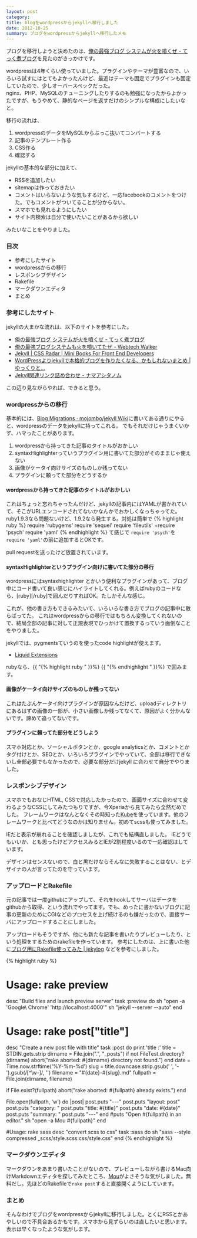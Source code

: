 ```yaml
---
layout: post
category: 
title: blogをwordpressからjekyllへ移行しました
date: 2012-10-25
summary: ブログをwordpressからjekyllへ移行したメモ
---
```


ブログを移行しようと決めたのは、[俺の最強ブログ システムが火を噴くぜ - てっく煮ブログ](http://tech.nitoyon.com/ja/blog/2012/09/20/moved-completed/)を見たのがきっかけです。

wordpressは4年くらい使っていました。プラグインやテーマが豊富なので、いろいろ試すにはとてもよかったんけど、最近はテーマも固定でプラグインも固定していたので、少しオーバースペックだった。  
nginx、PHP、MySQLのチューニングしたりするのも勉強になったからよかったですが、もうやめて、静的なページを返すだけのシンプルな構成にしたいなと。


移行の流れは、

1. wordpressのデータをMySQLからぶっこ抜いてコンバートする
2. 記事のテンプレート作る
3. CSS作る
4. 確認する


jekyllの基本的な部分に加えて、

* RSSを追加したい
* sitemapは作っておきたい
* コメントはいらないような気もするけど、一応facebookのコメントをつけた。でもコメントがついてることが分からない。
* スマホでも見れるようにしたい
* サイト内検索は自分で使いたいことがあるから欲しい

みたいなことをやりました。


### 目次
* 参考にしたサイト
* wordpressからの移行
* レスポンシブデザイン
* Rakefile
* マークダウンエディタ
* まとめ

### 参考にしたサイト
jekyllの大まかな流れは、以下のサイトを参考にした。

* [俺の最強ブログ システムが火を噴くぜ - てっく煮ブログ](http://tech.nitoyon.com/ja/blog/2012/09/20/moved-completed/)
* [俺の最強ブログシステムも火を噴いてたぜ - Webtech Walker](http://webtech-walker.com/archive/2012/09/fired-myblog.html)
* [Jekyll \| CSS Radar \| Mini Books For Front End Developers](http://css.studiomohawk.com/jekyll/2011/06/11/jekyll/)
* [WordPressよりjekyllで本格的ブログを作りたくなる、かもしれないまとめ \| ゆっくりと…](http://tokkono.cute.coocan.jp/blog/slow/index.php/programming/making-blog-with-jekyll/)
* [Jekyll関連リンク詰め合わせ - ナマアシタノム](http://d.hatena.ne.jp/ashitano244/20120921/1348157402)

この辺り見ながらやれば、できると思う。
    
    
### wordpressからの移行
基本的には、[Blog Migrations · mojombo/jekyll Wiki](https://github.com/mojombo/jekyll/wiki/Blog-Migrations)に書いてある通りにやると、wordpressのデータをjekyllに持ってこれる。
でもそれだけじゃうまくいかず、ハマったことがあります。

1. wordpressから持ってきた記事のタイトルがおかしい
2. syntaxHighlighterっていうプラグイン用に書いてた部分がそのままじゃ使えない
3. 画像がケータイ向けサイズのものしか残ってない
4. プラグインに頼ってた部分をどうするか

#### wordpressから持ってきた記事のタイトルがおかしい
これはちょっと忘れちゃったんだけど、jekyllの記事内にはYAMLが書かれていて、そこがURLエンコードされてないかなんかでおかしくなっちゃってた。
ruby1.9.3なら問題ないけど、1.9.2なら発生する。対処は簡単で
{% highlight ruby %}
 require 'rubygems'
 require 'sequel'
 require 'fileutils'
+require 'psych'
 require 'yaml'
{% endhighlight %}
て感じで `require 'psych'`を`require 'yaml'`の前に追加するとOKです。

pull requestを送ったけど放置されています。


#### syntaxHighlighterというプラグイン向けに書いてた部分の移行

wordpressにはsyntaxhighlighter とかいう便利なプラグインがあって、ブログ中にコード書いて良い感じにハイライトしてくれる。例えばrubyのコードなら、[ruby][/ruby]で囲んだりすればOK。たしかそんな感じ。

これが、他の書き方もできるみたいで、いろいろな書き方でブログの記事中に散らばってた。
これはwordpressからの移行ではもちろん変換してくれないので、結局全部の記事に対して正規表現でひっかけて置換するっていう面倒なことをやりました。

jekyllでは、pygmentsていうのを使ったcode highlightが使えます。

* [Liquid Extensions](https://github.com/mojombo/jekyll/wiki/liquid-extensions)

rubyなら、{{ "{% highlight ruby " }}%} {{ "{% endhighlight " }}%} で囲みます。

#### 画像がケータイ向けサイズのものしか残ってない
これはたぶんケータイ向けプラグインが原因なんだけど、uploadディレクトリにあるはずの画像の一部が、小さい画像しか残ってなくて、原因がよく分かんないです。諦めて追ってないです。

#### プラグインに頼ってた部分をどうしよう
スマホ対応とか、ソーシャルボタンとか、google analyticsとか、コメントとかタグ付けとか、SEOとか、いろいろプラグインでやっていて、全部は移行できないし全部必要でもなかったので、必要な部分だけjekyll に合わせて自分でやりました。  
    
    
### レスポンシブデザイン
スマホでもおなじHTML, CSSで対応したかったので、画面サイズに合わせて変わるようなCSSにしてみたつもりですが、今Xperiaから見てみたら全然だめでした。
フレームワークはなんとなくその時知った[Kube](http://imperavi.com/kube/)を使っています。他のフレームワークと比べてどうなのかは知りません。初めてscssも使ってみました。

IEだと表示が崩れることを確認しましたが、これでも結構直しました。
IEどうでもいいか、とも思ったけどアクセスみるとIEが2割程度いるので一応確認はしています。

デザインはセンスないので、白と黒だけならそんなに失敗することはない、とデザイナの人が言ってたのを守っています。
    
    
### アップロードとRakefile
元の記事では一度githubにアップして、それをhookしてサーバはデータをgithubから取得、という流れでやってます。でも、めったに書かないブログに記事の更新のためにCGIなどのプロセスを上げ続けるのも嫌だったので、直接サーバにアップロードすることにしました。

アップロードもそうですが、他にも新たな記事を書いたりプレビューしたり、という処理をするためのrakefileを作っています。
参考にしたのは、上に書いた他に[ブログ用にRakefile使ってみた | jekylog](http://fingaholic.github.com/posts/2012-04-25-rakefile.html) などを参考にしました。

{% highlight ruby %}

# Usage: rake preview
desc "Build files and launch preview server"
task :preview do
  sh "open -a 'Google\ Chrome' 'http://localhost:4000'"
  sh "jekyll --server --auto"
end

# Usage: rake post["title"]
desc "Create a new post file with title"
task :post do
  print 'title :'
  title = STDIN.gets.strip
  dirname = File.join(".", "_posts")
  if not FileTest.directory?(dirname)
    abort("rake aborted: #{dirname} directory not found.")
  end
  date = Time.now.strftime('%Y-%m-%d')
  slug = title.downcase.strip.gsub(' ', '-').gsub(/[^\w-]/, '')
  filename = "#{date}-#{slug}.md"
  fullpath = File.join(dirname, filename)

  if File.exist?(fullpath)
    abort("rake aborted: #{fullpath} already exists.")
  end

  File.open(fullpath, 'w') do |post|
    post.puts "---"
    post.puts "layout: post"
    post.puts "category: "
    post.puts "title: #{title}"
    post.puts "date: #{date}"
    post.puts "summary: "
    post.puts "---"
  end
  #puts "Open #{fullpath} in an editor."
  sh "open -a Mou #{fullpath}"
end

#Usage: rake sass
desc "convert scss to css"
task :sass do
  sh "sass --style compressed _scss/style.scss:css/style.css"
end
{% endhighlight %}


### マークダウンエディタ

マークダウンをあまり書いたことがないので、プレビューしながら書けるMac向けMarkdownエディタを探してみたところ、[Mou](http://mouapp.com/)がよさそうな気がしました。無料だし。先ほどのRakefileで`rake post`すると直接開くようにしています。


### まとめ
そんなわけでブログをwordpressからjekyllに移行しました。とくにRSSとかあやしいので不具合あるかもです。スマホから見ずらいのは直したいと思います。  
表示は早くなったような気がします。

